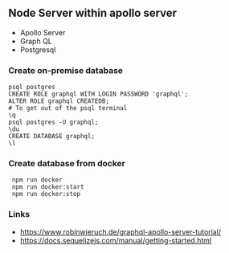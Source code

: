 ## Node Server within apollo server

* Apollo Server
* Graph QL
* Postgresql

### Create on-premise database
```
psql postgres
CREATE ROLE graphql WITH LOGIN PASSWORD 'graphql';
ALTER ROLE graphql CREATEDB;
# To get out of the psql terminal 
\q
psql postgres -U graphql;
\du
CREATE DATABASE graphql;
\l
```

### Create database from docker
```
 npm run docker
 npm run docker:start
 npm run docker:stop
```

### Links
* https://www.robinwieruch.de/graphql-apollo-server-tutorial/
* https://docs.sequelizejs.com/manual/getting-started.html
